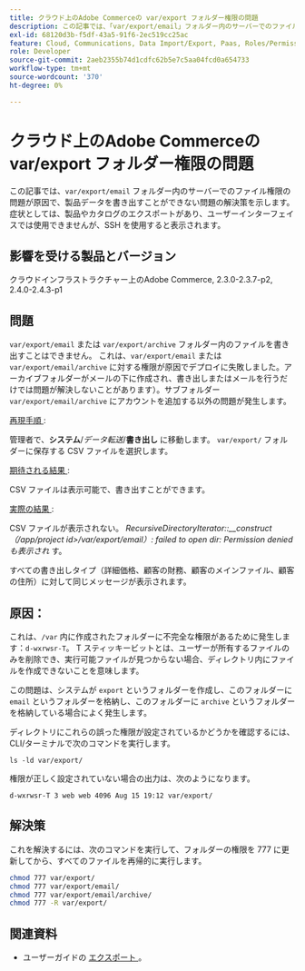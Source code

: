```yaml
---
title: クラウド上のAdobe Commerceの var/export フォルダー権限の問題
description: この記事では、「var/export/email」フォルダー内のサーバーでのファイル権限の問題が原因で、製品データを書き出すことができない問題の解決策を説明します。 症状としては、製品やカタログのエクスポートがあり、ユーザーインターフェイスでは使用できませんが、SSH を使用すると表示されます。
exl-id: 68120d3b-f5df-43a5-91f6-2ec519cc25ac
feature: Cloud, Communications, Data Import/Export, Paas, Roles/Permissions
role: Developer
source-git-commit: 2aeb2355b74d1cdfc62b5e7c5aa04fcd0a654733
workflow-type: tm+mt
source-wordcount: '370'
ht-degree: 0%

---
```


# クラウド上のAdobe Commerceの var/export フォルダー権限の問題

この記事では、`var/export/email` フォルダー内のサーバーでのファイル権限の問題が原因で、製品データを書き出すことができない問題の解決策を示します。 症状としては、製品やカタログのエクスポートがあり、ユーザーインターフェイスでは使用できませんが、SSH を使用すると表示されます。

## 影響を受ける製品とバージョン

クラウドインフラストラクチャー上のAdobe Commerce, 2.3.0-2.3.7-p2, 2.4.0-2.4.3-p1

## 問題

`var/export/email` または `var/export/archive` フォルダー内のファイルを書き出すことはできません。
これは、`var/export/email` または `var/export/email/archive` に対する権限が原因でデプロイに失敗しました。アーカイブフォルダーがメールの下に作成され、書き出しまたはメールを行うだけでは問題が解決しないことがあります）。サブフォルダー `var/export/email/archive` にアカウントを追加する以外の問題が発生します。

<u> 再現手順 </u>:

管理者で、**システム**/*データ転送*/**書き出し** に移動します。
`var/export/` フォルダーに保存する CSV ファイルを選択します。

<u> 期待される結果 </u>:

CSV ファイルは表示可能で、書き出すことができます。

<u> 実際の結果 </u>:

CSV ファイルが表示されない。 *RecursiveDirectoryIterator::__construct （/app/project id>/var/export/email）: failed to open dir: Permission denied も表示され* す。

すべての書き出しタイプ（詳細価格、顧客の財務、顧客のメインファイル、顧客の住所）に対して同じメッセージが表示されます。

## 原因：

これは、`/var` 内に作成されたフォルダーに不完全な権限があるために発生します：`d-wxrwsr-T`。 T スティッキービットとは、ユーザーが所有するファイルのみを削除でき、実行可能ファイルが見つからない場合、ディレクトリ内にファイルを作成できないことを意味します。

この問題は、システムが `export` というフォルダーを作成し、このフォルダーに `email` というフォルダーを格納し、このフォルダーに `archive` というフォルダーを格納している場合によく発生します。

ディレクトリにこれらの誤った権限が設定されているかどうかを確認するには、CLI/ターミナルで次のコマンドを実行します。

`ls -ld var/export/`

権限が正しく設定されていない場合の出力は、次のようになります。

`d-wxrwsr-T 3 web web 4096 Aug 15 19:12 var/export/`


## 解決策

これを解決するには、次のコマンドを実行して、フォルダーの権限を 777 に更新してから、すべてのファイルを再帰的に実行します。

```bash
chmod 777 var/export/
chmod 777 var/export/email/
chmod 777 var/export/email/archive/
chmod 777 -R var/export/
```

## 関連資料

* ユーザーガイドの [ エクスポート ](https://experienceleague.adobe.com/ja/docs/commerce-admin/systems/data-transfer/data-export)。
